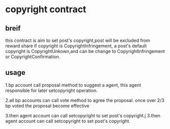 # copyright contract
## breif
  this contract is aim to set post's copyright,post will be excluded from reward share if copyright 
  is CopyrightInfringement, a post's default copyright is CopyrightUnkown,and can be change to CopyrightInfringement
 or CopyrightConfirmation.
## usage
  1.bp account call proposal method to suggest a agent, this agent responsible for later setcopyright operation.
  
  2.all bp accounts can call vote method to agree the proposal. once over 2/3 bp voted the proposal become effective
  
  3.then agent account can call setcopyright to set post's copyright.j
  3.then agent account can call setcopyright to set post's copyright.
